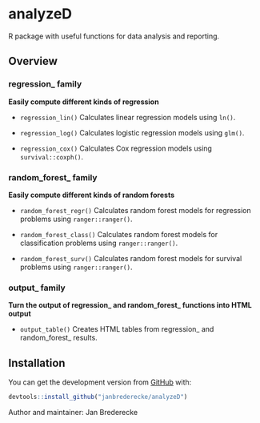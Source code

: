 # analyzeD

R package with useful functions for data analysis and reporting.

## Overview

### regression_ family
**Easily compute different kinds of regression** 

-   `regression_lin()` Calculates linear regression models using `ln()`.

-   `regression_log()` Calculates logistic regression models using `glm()`.

-   `regression_cox()` Calculates Cox regression models using
`survival::coxph()`.

### random_forest_ family
**Easily compute different kinds of random forests** 

-   `random_forest_regr()` Calculates random forest models for regression
problems using `ranger::ranger()`.

-   `random_forest_class()` Calculates random forest models for classification
problems using `ranger::ranger()`.

-   `random_forest_surv()` Calculates random forest models for survival
problems using `ranger::ranger()`.

### output_ family
**Turn the output of regression_ and random_forest_ functions into HTML output** 

-   `output_table()` Creates HTML tables from regression_ and random_forest_ results.

## Installation

You can get the development version from [GitHub](https://github.com/) with:

``` r
devtools::install_github("janbrederecke/analyzeD")
```



Author and maintainer: Jan Brederecke
